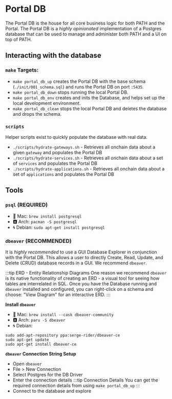 # Portal DB
The Portal DB is the house for all core business logic for both PATH and the Portal. The Portal DB is a _highly opinionated_ implementation of a Postgres database that can be used to manage and administer both PATH and a UI on top of PATH.

## Interacting with the database
### `make` Targets:
- `make portal_db_up` creates the Portal DB with the base schema (`./init/001_schema.sql`) and runs the Portal DB on port `:5435`. 
- `make portal_db_down` stops running the local Portal DB. 
- `make portal_db_env` creates and inits the Database, and helps set up the local development environment.
- `make portal_db_clean` stops the local Portal DB and deletes the database and drops the schema. 

### `scripts`
Helper scripts exist to quickly populate the database with real data.
- `./scripts/hydrate-gateways.sh` - Retrieves all onchain data about a given `gateway` and populates the Portal DB
- `./scripts/hydrate-services.sh` - Retrieves all onchain data about a set of `services` and populates the Portal DB
- `./scripts/hydrate-applications.sh` - Retrieves all onchain data about a set of `applications` and populates the Portal DB

## Tools
### `psql` (REQUIRED)
- 🍎 Mac: `brew install postgresql`
- 🅰️ Arch: `pacman -S postgresql` 
- 🌀 Debian: `sudo apt-get install postgresql`

### `dbeaver` (RECOMMENDED)
It is _highly recommended_ to use a GUI Database Explorer in conjunction with the Portal DB. This allows a user to directly Create, Read, Update, and Delete (CRUD) database records in a GUI. We recommend `dbeaver`. 

:::tip ERD - Entity Relationship Diagrams
One reason we recommend `dbeaver` is its native functionality of creating an ERD - a visual tool for seeing how tables are interrelated in SQL. Once you have the Database running and `dbeaver` installed and configured, you can right-click on a schema and choose: "View Diagram" for an interactive ERD.
:::

**Install `dbeaver`**
- 🍎 Mac: `brew install --cask dbeaver-community`
- 🅰️ Arch: `paru -S dbeaver` 
- 🌀 Debian: 
``` 
sudo add-apt-repository ppa:serge-rider/dbeaver-ce
sudo apt-get update
sudo apt-get install dbeaver-ce   
```

**`dbeaver` Connection String Setup**
- Open `dbeaver`
- File > New Connection
- Select Postgres for the DB Driver
- Enter the connection details
:::tip Connection Details
You can get the required connection details from using `make portal_db_up`
:::
- Connect to the database and explore
